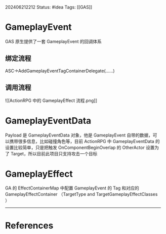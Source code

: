 202406212212
Status: #idea
Tags: [[GAS]] 
# GameplayEvent
GAS 原生提供了一套 GameplayEvent 的回调体系

## 绑定流程
ASC->AddGameplayEventTagContainerDelegate(......)
## 调用流程
![[ActionRPG 中的 GameplayEffect 流程.png]]
# GameplayEventData
Payload 是 GameplayEventData 对象，他是 GameplayEvent 自带的数据，可以携带很多信息，比如碰撞角色等，目前 ActionRPG 中 GameplayEventData 的设置比较简单，只是把触发 OnComponentBeginOverlap 的 OtherActor 设置为了 Target，所以目前此项目只支持攻击一个目标

# GameplayEffect

GA 的 EffectContainerMap 中配置 GameplayEvent 的 Tag 和对应的 GameplayEffectContainer  （TargetType and TargetGameplayEffectClasses   ）

---
# References